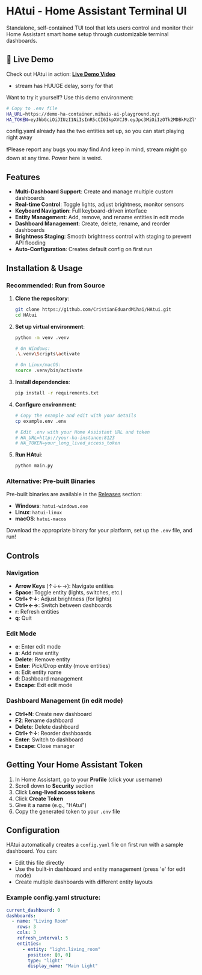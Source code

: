 # HAtui - Home Assistant Terminal UI

Standalone, self-contained TUI tool that lets users control and monitor their Home Assistant smart home setup through customizable terminal dashboards.

## 🎥 Live Demo

Check out HAtui in action: **[Live Demo Video](https://youtu.be/t3SGov1zZ1c)**
* stream has HUUGE delay, sorry for that

Want to try it yourself? Use this demo environment:

```bash
# Copy to .env file
HA_URL=https://demo-ha-container.mihais-ai-playground.xyz
HA_TOKEN=eyJhbGciOiJIUzI1NiIsInR5cCI6IkpXVCJ9.eyJpc3MiOiIzOTk2MDBkMzZlYWU0NmU2YTAwMDE5NmYwOTBlMmJkOCIsImlhdCI6MTc1MzQ0NjYyNiwiZXhwIjoyMDY4ODA2NjI2fQ.nfePeS-QQ8oA0wjOuyzRfdfT3v8Tkdp-bowuaQ5uQ58
```

config.yaml already has the two entities set up, so you can start playing right away

❗Please report any bugs you may find
And keep in mind, stream might go down at any time. Power here is weird.

## Features

- **Multi-Dashboard Support**: Create and manage multiple custom dashboards
- **Real-time Control**: Toggle lights, adjust brightness, monitor sensors
- **Keyboard Navigation**: Full keyboard-driven interface
- **Entity Management**: Add, remove, and rename entities in edit mode
- **Dashboard Management**: Create, delete, rename, and reorder dashboards
- **Brightness Staging**: Smooth brightness control with staging to prevent API flooding
- **Auto-Configuration**: Creates default config on first run

## Installation & Usage

### Recommended: Run from Source

1. **Clone the repository**:
   ```bash
   git clone https://github.com/CristianEduardMihai/HAtui.git
   cd HAtui
   ```

2. **Set up virtual environment**:
   ```bash
   python -m venv .venv
   
   # On Windows:
   .\.venv\Scripts\activate
   
   # On Linux/macOS:
   source .venv/bin/activate
   ```

3. **Install dependencies**:
   ```bash
   pip install -r requirements.txt
   ```

4. **Configure environment**:
   ```bash
   # Copy the example and edit with your details
   cp example.env .env
   
   # Edit .env with your Home Assistant URL and token
   # HA_URL=http://your-ha-instance:8123
   # HA_TOKEN=your_long_lived_access_token
   ```

5. **Run HAtui**:
   ```bash
   python main.py
   ```

### Alternative: Pre-built Binaries

Pre-built binaries are available in the [Releases](https://github.com/CristianEduardMihai/HAtui/releases) section:

- **Windows**: `hatui-windows.exe`
- **Linux**: `hatui-linux`
- **macOS**: `hatui-macos`

Download the appropriate binary for your platform, set up the `.env` file, and run!

## Controls

### Navigation
- **Arrow Keys** (↑↓←→): Navigate entities
- **Space**: Toggle entity (lights, switches, etc.)
- **Ctrl+↑↓**: Adjust brightness (for lights)
- **Ctrl+←→**: Switch between dashboards
- **r**: Refresh entities
- **q**: Quit

### Edit Mode
- **e**: Enter edit mode
- **a**: Add new entity
- **Delete**: Remove entity
- **Enter**: Pick/Drop entity (move entities)
- **n**: Edit entity name
- **d**: Dashboard management
- **Escape**: Exit edit mode

### Dashboard Management (in edit mode)
- **Ctrl+N**: Create new dashboard
- **F2**: Rename dashboard
- **Delete**: Delete dashboard
- **Ctrl+↑↓**: Reorder dashboards
- **Enter**: Switch to dashboard
- **Escape**: Close manager

## Getting Your Home Assistant Token

1. In Home Assistant, go to your **Profile** (click your username)
2. Scroll down to **Security** section
3. Click **Long-lived access tokens**
4. Click **Create Token**
5. Give it a name (e.g., "HAtui")
6. Copy the generated token to your `.env` file

## Configuration

HAtui automatically creates a `config.yaml` file on first run with a sample dashboard. You can:

- Edit this file directly
- Use the built-in dashboard and entity management (press 'e' for edit mode)
- Create multiple dashboards with different entity layouts

### Example config.yaml structure:
```yaml
current_dashboard: 0
dashboards:
  - name: "Living Room"
    rows: 3
    cols: 3
    refresh_interval: 5
    entities:
      - entity: "light.living_room"
        position: [0, 0]
        type: "light"
        display_name: "Main Light"
```